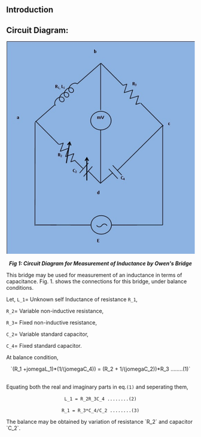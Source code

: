 ## Introduction
## Circuit Diagram:
<div align="center">
<img src="images/owen_bridge_capacitance_theory8_upload.jpg" />

***Fig 1: Circuit Diagram for Measurement of Inductance by Owen's Bridge***
</div>
This bridge may be used for measurement of an inductance in terms of capacitance. Fig. 1. shows the connections for this bridge, under balance conditions.


Let,
  `L_1`= Unknown self Inductance of resistance `R_1`,

`R_2`= Variable non-inductive resistance,

`R_3`= Fixed non-inductive resistance,

`C_2`= Variable standard capacitor,

`C_4`= Fixed standard capacitor.

At balance condition, 

<div align="center">
`(R_1 +jomegaL_1)*(1/(jomegaC_4)) = (R_2 + 1/(jomegaC_2))*R_3 ........(1)`

</div>
 </br>

Equating both the real and imaginary parts in eq.`(1)` and seperating them,
<div align="center">

`L_1 = R_2R_3C_4 ........(2)`


`R_1 = R_3*C_4/C_2 ........(3)`

</div>
The balance may be obtained by variation of resistance `R_2` and capacitor `C_2`.


